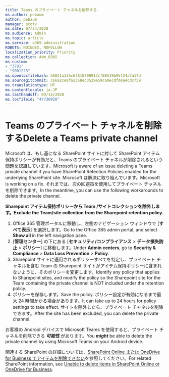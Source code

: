 ```yaml
---
title: Teams のプライベート チャネルを削除する
ms.author: pebaum
author: pebaum
manager: scotv
ms.date: 07/24/2020
ms.audience: Admin
ms.topic: article
ms.service: o365-administration
ROBOTS: NOINDEX, NOFOLLOW
localization_priority: Priority
ms.collection: Adm_O365
ms.custom:
- "3781"
- "9001223"
ms.openlocfilehash: 56021a335c64810700913cf08519b95f24a7a17d
ms.sourcegitcommit: c6692ce0fa1358ec3529e59ca0ecdfdea4cdc759
ms.translationtype: HT
ms.contentlocale: ja-JP
ms.lasthandoff: 09/14/2020
ms.locfileid: "47730920"
---
```

# <a name="delete-a-teams-private-channel"></a><span data-ttu-id="a73f0-102">Teams のプライベート チャネルを削除する</span><span class="sxs-lookup"><span data-stu-id="a73f0-102">Delete a Teams private channel</span></span>

<span data-ttu-id="a73f0-103">Microsoft は、もし基になる SharePoint サイトに対して SharePoint アイテム保持ポリシーが有効だと、Teams のプライベート チャネルが削除されるという問題を認識しています。</span><span class="sxs-lookup"><span data-stu-id="a73f0-103">Microsoft is aware of an issue deleting a Teams private channel if you have SharePoint Retention Policies enabled for the underlying SharePoint site.</span></span> <span data-ttu-id="a73f0-104">Microsoft は解決に取り組んでいます。</span><span class="sxs-lookup"><span data-stu-id="a73f0-104">Microsoft is working on a fix.</span></span> <span data-ttu-id="a73f0-105">それまでは、次の回避策を使用してプライベート チャネルを削除できます。</span><span class="sxs-lookup"><span data-stu-id="a73f0-105">In the meantime, you can use the following workarounds to delete the private channel.</span></span>

<span data-ttu-id="a73f0-106">**Sharepoint アイテム保持ポリシーから Team /サイトコレクションを除外します。**</span><span class="sxs-lookup"><span data-stu-id="a73f0-106">**Exclude the Team/site collection from the Sharepoint retention policy.**</span></span>

1. <span data-ttu-id="a73f0-107">Office 365 管理ポータルに移動し、左側のナビゲーション ウィンドウで [**すべて表示**] を選択します。</span><span class="sxs-lookup"><span data-stu-id="a73f0-107">Go to the Office 365 admin portal, and select **Show all** in the left navigation pane.</span></span>
2. <span data-ttu-id="a73f0-108">[**管理センター**] の下にある [**セキュリティ/コンプライアンス** > **データ損失防止** > **ポリシー**] に移動します。</span><span class="sxs-lookup"><span data-stu-id="a73f0-108">Under **Admin centers**, go to **Security & Compliance** > **Data Loss Prevention** > **Policy**.</span></span>
3. <span data-ttu-id="a73f0-109">Sharepoint サイトに適用されるポリシーすべてを特定し、プライベート チャネルを含む Team の Sharepoint サイトがアイテム保持ポリシーに含まれないように、そのポリシーを変更します。</span><span class="sxs-lookup"><span data-stu-id="a73f0-109">Identify any policy that applies to Sharepoint sites, and modify the policy so the Sharepoint site for the Team containing the private channel is NOT included under the retention policy.</span></span>
4. <span data-ttu-id="a73f0-110">ポリシーを保存します。</span><span class="sxs-lookup"><span data-stu-id="a73f0-110">Save the policy.</span></span>
    <span data-ttu-id="a73f0-111">ポリシー設定が有効になるまで最大 24 時間かかる場合があります。</span><span class="sxs-lookup"><span data-stu-id="a73f0-111">It can take up to 24 hours for policy settings to take effect.</span></span>
    <span data-ttu-id="a73f0-112">サイトを除外したら、プライベート チャネルを削除できます。</span><span class="sxs-lookup"><span data-stu-id="a73f0-112">After the site has been excluded, you can delete the private channel.</span></span>  
    
<span data-ttu-id="a73f0-113">お客様の Android デバイスで Microsoft Teams を使用すると、プライベート チャネルを削除できる ***可能性*** があります。</span><span class="sxs-lookup"><span data-stu-id="a73f0-113">You  ***might*** be able to delete the private channel by using Microsoft Teams on your Android device.</span></span> 

<span data-ttu-id="a73f0-114">関連する SharePoint の詳細については、[SharePoint Online または OneDrive for Business でアイテムを削除できない](https://docs.microsoft.com/alchemyinsights/retention-policy-ediscovery-hold)を参照してください。</span><span class="sxs-lookup"><span data-stu-id="a73f0-114">For related SharePoint information, see [Unable to delete items in SharePoint Online or OneDrive for Business](https://docs.microsoft.com/alchemyinsights/retention-policy-ediscovery-hold).</span></span>